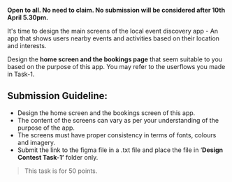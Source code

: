 **Open to all. No need to claim. No submission will be considered after 10th April 5.30pm.**

It's time to design the main screens of the local event discovery app - An app that shows users nearby events and activities based on their location and interests.

Design the **home screen and the bookings page** that seem suitable to you based on the purpose of this app. You may refer to the userflows you made in Task-1. 

## Submission Guideline:

- Design the home screen and the bookings screen of this app.
- The content of the screens can vary as per your understanding of the purpose of the app.
- The screens must have proper consistency in terms of fonts, colours and imagery.
- Submit the link to the figma file in a .txt file and place the file in ‘**Design Contest Task-1’** folder only.

> This task is for 50 points.
